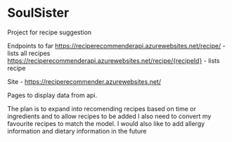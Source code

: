 # SoulSister
Project for recipe suggestion

Endpoints to far
https://reciperecommenderapi.azurewebsites.net/recipe/ - lists all recipes
https://reciperecommenderapi.azurewebsites.net/recipe/{recipeId} - lists recipe

Site - https://reciperecommender.azurewebsites.net/

Pages to display data from api.

The plan is to expand into recomending recipes based on time or ingredients and to allow recipes to be added
I also need to convert my favourite recipes to match the model.
I would also like to add allergy information and dietary information in the future
